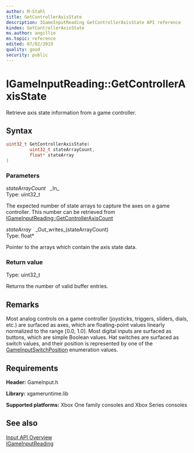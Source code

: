 ```yaml
---
author: M-Stahl
title: GetControllerAxisState
description: IGameInputReading GetControllerAxisState API reference
kindex: GetControllerAxisState
ms.author: angillie
ms.topic: reference
edited: 07/02/2019
quality: good
security: public
---
```


# IGameInputReading::GetControllerAxisState  

Retrieve axis state information from a game controller.  

## Syntax  
  
```cpp
uint32_t GetControllerAxisState(  
         uint32_t stateArrayCount,  
         float* stateArray  
)  
```  
  
### Parameters  
  
*stateArrayCount* &nbsp;&nbsp;\_In\_  
Type: uint32_t  

  
The expected number of state arrays to capture the axes on a game controller.
This number can be retrieved from [IGameInputReading::GetControllerAxisCount](igameinputreading_getcontrolleraxiscount.md)  


*stateArray* &nbsp;&nbsp;\_Out\_writes\_(stateArrayCount)  
Type: float*  

  
Pointer to the arrays which contain the axis state data.


  
### Return value  
Type: uint32_t

Returns the number of valid buffer entries.  
  
## Remarks  

Most analog controls on a game controller (joysticks, triggers, sliders, dials, etc.) are surfaced as axes, which are floating-point values linearly normalized to the range [0.0, 1.0]. Most digital inputs are surfaced as buttons, which are simple Boolean values. Hat switches are surfaced as switch values, and their position is represented by one of the [GameInputSwitchPosition](../../../enums/gameinputswitchposition.md) enumeration values.  

## Requirements  
  
**Header:** GameInput.h
  
**Library:** xgameruntime.lib
  
**Supported platforms:** Xbox One family consoles and Xbox Series consoles  
  
## See also  

[Input API Overview](../../../../../../input/overviews/input-overview.md)  
[IGameInputReading](../igameinputreading.md)  
  
  